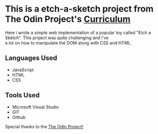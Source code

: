 <h1>This is a etch-a-sketch project from The Odin Project's <a href="https://www.theodinproject.com/" target="#" >Curriculum </a></h1>

<p>Here i wrote a simple web implementation of a popular toy called "Etch a Sketch". This project was quite challenging and i've </br>
a lot on how to manipulate the DOM along with CSS and HTML.

<h2>Languages Used</h2>
<ul>
  <li>JavaScript</li>
  <li>HTML</li>
  <li>CSS</li>
</ul>

<h2>Tools Used</h2>
<ul>
  <li>Microsoft Visual Studio</li>
  <li>GIT</li>
  <li>Github</li>
</ul>

<p>Special thanks to the <a href = "https://www.theodinproject.com" target = "#">The Odin Project!</p>
